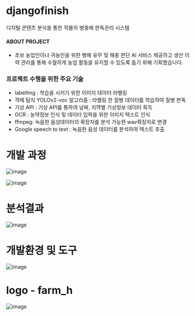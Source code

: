# djangofinish
디지털 콘텐츠 분석을 통한 작물의 병충해 판독관리 시스템    
#### ABOUT PROJECT

- 초보 농업인이나 귀농인을 위한 병해 유무 및 해충 판단 AI 서비스 제공하고 생산 이력 관리를 통해 수월하게 농업 활동을 유지할 수 있도록 돕기 위해 기획했습니다.



### 프로젝트 수행을 위한 주요 기술
- labelImg : 학습을 시키기 위한 이미지 데이터 라벨링
- 객체 탐지 YOLOv2-voc 알고리즘 : 라벨링 한 질병 데이터를 학습하여 질병 판독
- 기상 API : 기상 API를 통하여 날짜, 지역별 기상정보 데이터 획득
- OCR : 농약정보 인식 및 데이터 입력을 위한 이미지 텍스트 인식
- ffmpeg: 녹음한 음성데이터의 확장자를 분석 가능한 wav확장자로 변경
- Google speech to text : 녹음한 음성 데이터를 분석하여 텍스트 추출
# 개발 과정 
![image](https://user-images.githubusercontent.com/86466096/141607432-d9ea2bd3-1c1b-4b88-9c22-f42883b1e0f1.png)

![image](https://user-images.githubusercontent.com/86466096/141607622-5302e191-19b8-4c0c-b119-a9b5aa49e70d.png)
# 분석결과 
![image](https://user-images.githubusercontent.com/86466096/141607629-3f3090f9-5581-4913-9095-cadc7987d4f2.png)

# 개발환경 및 도구
![image](https://user-images.githubusercontent.com/86466096/141607642-eb28a5ee-14c4-4de9-a2d1-440ab08c2130.png)

# logo - farm_h
![image](https://user-images.githubusercontent.com/86466096/141607380-ffc62b46-bffa-4c7a-b9f5-548b0a974c65.png)
